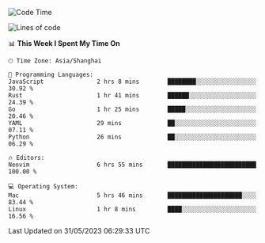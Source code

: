 <!--START_SECTION:waka-->
![Code Time](http://img.shields.io/badge/Code%20Time-1%2C376%20hrs%2047%20mins-blue)

![Lines of code](https://img.shields.io/badge/From%20Hello%20World%20I%27ve%20Written-261.4%20thousand%20lines%20of%20code-blue)

📊 **This Week I Spent My Time On** 

```text
🕑︎ Time Zone: Asia/Shanghai

💬 Programming Languages: 
JavaScript               2 hrs 8 mins        ████████░░░░░░░░░░░░░░░░░   30.92 % 
Rust                     1 hr 41 mins        ██████░░░░░░░░░░░░░░░░░░░   24.39 % 
Go                       1 hr 25 mins        █████░░░░░░░░░░░░░░░░░░░░   20.46 % 
YAML                     29 mins             ██░░░░░░░░░░░░░░░░░░░░░░░   07.11 % 
Python                   26 mins             ██░░░░░░░░░░░░░░░░░░░░░░░   06.29 % 

🔥 Editors: 
Neovim                   6 hrs 55 mins       █████████████████████████   100.00 % 

💻 Operating System: 
Mac                      5 hrs 46 mins       █████████████████████░░░░   83.44 % 
Linux                    1 hr 8 mins         ████░░░░░░░░░░░░░░░░░░░░░   16.56 % 
```


 Last Updated on 31/05/2023 06:29:33 UTC
<!--END_SECTION:waka-->
